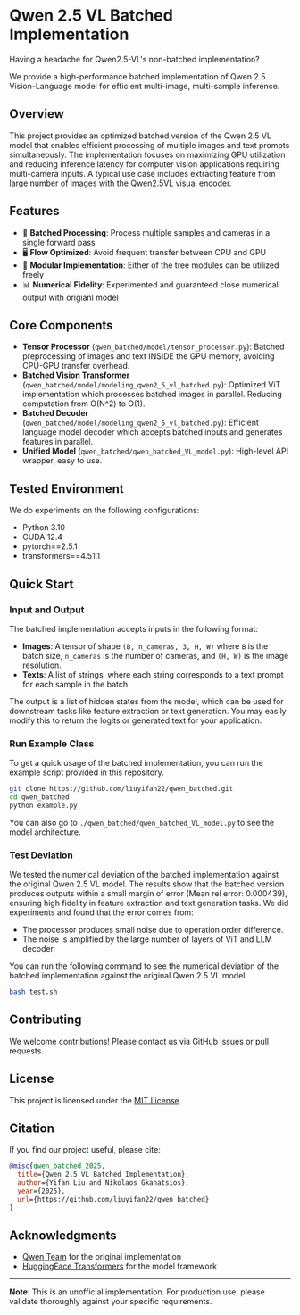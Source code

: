 # Qwen 2.5 VL Batched Implementation

Having a headache for Qwen2.5-VL's non-batched implementation?

We provide a high-performance batched implementation of Qwen 2.5 Vision-Language model for efficient multi-image, multi-sample inference.

## Overview

This project provides an optimized batched version of the Qwen 2.5 VL model that enables efficient processing of multiple images and text prompts simultaneously. The implementation focuses on maximizing GPU utilization and reducing inference latency for computer vision applications requiring multi-camera inputs. A typical use case includes extracting feature from large number of images with the Qwen2.5VL visual encoder.

## Features

- 🚀 **Batched Processing**: Process multiple samples and cameras in a single forward pass
- 🖥️ **Flow Optimized**: Avoid frequent transfer between CPU and GPU
- 🔧 **Modular Implementation**: Either of the tree modules can be utilized freely
- 📊 **Numerical Fidelity**: Experimented and guaranteed close numerical output with origianl model


## Core Components

- **Tensor Processor** (`qwen_batched/model/tensor_processor.py`): Batched preprocessing of images and text INSIDE the GPU memory, avoiding CPU-GPU transfer overhead.
- **Batched Vision Transformer** (`qwen_batched/model/modeling_qwen2_5_vl_batched.py`): Optimized ViT implementation which processes batched images in parallel. Reducing computation from O(N^2) to O(1).
- **Batched Decoder** (`qwen_batched/model/modeling_qwen2_5_vl_batched.py`): Efficient language model decoder which accepts batched inputs and generates features in parallel.
- **Unified Model** (`qwen_batched/qwen_batched_VL_model.py`): High-level API wrapper, easy to use.


## Tested Environment

We do experiments on the following configurations:
- Python 3.10
- CUDA 12.4
- pytorch==2.5.1
- transformers==4.51.1

## Quick Start

### Input and Output
The batched implementation accepts inputs in the following format:
- **Images**: A tensor of shape `(B, n_cameras, 3, H, W)` where `B` is the batch size, `n_cameras` is the number of cameras, and `(H, W)` is the image resolution.
- **Texts**: A list of strings, where each string corresponds to a text prompt for each sample in the batch.

The output is a list of hidden states from the model, which can be used for downstream tasks like feature extraction or text generation. You may easily modify this to return the logits or generated text for your application.

### Run Example Class
To get a quick usage of the batched implementation, you can run the example script provided in this repository.

```bash
git clone https://github.com/liuyifan22/qwen_batched.git
cd qwen_batched
python example.py
```

You can also go to `./qwen_batched/qwen_batched_VL_model.py` to see the model architecture.

### Test Deviation
We tested the numerical deviation of the batched implementation against the original Qwen 2.5 VL model. The results show that the batched version produces outputs within a small margin of error (Mean rel error: 0.000439), ensuring high fidelity in feature extraction and text generation tasks. We did experiments and found that the error comes from:
- The processor produces small noise due to operation order difference.
- The noise is amplified by the large number of layers of ViT and LLM decoder.

You can run the following command to see the numerical deviation of the batched implementation against the original Qwen 2.5 VL model.

```bash
bash test.sh
```




## Contributing

We welcome contributions! Please contact us via GitHub issues or pull requests.



## License

This project is licensed under the [MIT License](LICENSE).

## Citation

If you find our project useful, please cite:

```bibtex
@misc{qwen_batched_2025,
  title={Qwen 2.5 VL Batched Implementation},
  author={Yifan Liu and Nikolaos Gkanatsios},
  year={2025},
  url={https://github.com/liuyifan22/qwen_batched}
}
```

## Acknowledgments

- [Qwen Team](https://github.com/QwenLM/Qwen2-VL) for the original implementation
- [HuggingFace Transformers](https://github.com/huggingface/transformers) for the model framework

---

**Note**: This is an unofficial implementation. For production use, please validate thoroughly against your specific requirements.